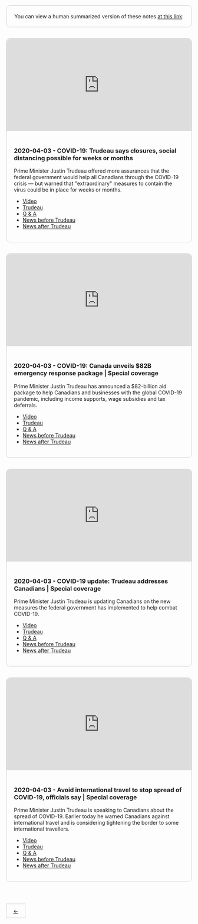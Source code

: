 <div style="border: 1px solid #ccc; padding: 20px; text-align: center; margin-bottom: 30px; border-radius: 10px;">
You can view a human summarized version of these notes <a href="https://www.notion.so/jnadeau/Covid-19-Canadian-PM-Trudeau-Summaries-9055578ceba94368a732b68904eae78f">at this link</a>.
</div>

<div style='border: 1px solid #ccc; margin-bottom: 30px; border-radius: 10px;'>
<iframe src="https://www.youtube.com/embed/0k8vvTTy5UA"
allow="accelerometer; autoplay; encrypted-media; gyroscope; picture-in-picture" allowfullscreen=""
style="width: 100%; border-top-left-radius: 10px; border-top-right-radius: 10px;" width="" height="250" frameborder="0"></iframe>
<br>

<div style='padding: 20px'>
<h3>2020-04-03 - COVID-19: Trudeau says closures, social distancing possible for weeks or months</h3>
Prime Minister Justin Trudeau offered more assurances that the federal government would help all Canadians through the COVID-19 crisis — but warned that "extraordinary" measures to contain the virus could be in place for weeks or months.

<ul><li><a href='https://www.youtube.com/watch?v=0k8vvTTy5UA)'>Video</a></li>
<li><a href='./2020-04-03/0k8vvTTy5UA/trudeau.md)'>Trudeau</a></li>
<li><a href='./2020-04-03/0k8vvTTy5UA/q_a.md)'>Q & A</a></li>
<li><a href='./2020-04-03/0k8vvTTy5UA/pre_news.md)'>News before Trudeau</a></li>
<li><a href='./2020-04-03/0k8vvTTy5UA/post_news.md)'>News after Trudeau</a></li></ul>

</div></div>
<div style='border: 1px solid #ccc; margin-bottom: 30px; border-radius: 10px;'>
<iframe src="https://www.youtube.com/embed/AOCvtq_WVzo"
allow="accelerometer; autoplay; encrypted-media; gyroscope; picture-in-picture" allowfullscreen=""
style="width: 100%; border-top-left-radius: 10px; border-top-right-radius: 10px;" width="" height="250" frameborder="0"></iframe>
<br>

<div style='padding: 20px'>
<h3>2020-04-03 - COVID-19: Canada unveils $82B emergency response package | Special coverage</h3>
Prime Minister Justin Trudeau has announced a $82-billion aid package to help Canadians and businesses with the global COVID-19 pandemic, including income supports, wage subsidies and tax deferrals.

<ul><li><a href='https://www.youtube.com/watch?v=AOCvtq_WVzo)'>Video</a></li>
<li><a href='./2020-04-03/AOCvtq_WVzo/trudeau.md)'>Trudeau</a></li>
<li><a href='./2020-04-03/AOCvtq_WVzo/q_a.md)'>Q & A</a></li>
<li><a href='./2020-04-03/AOCvtq_WVzo/pre_news.md)'>News before Trudeau</a></li>
<li><a href='./2020-04-03/AOCvtq_WVzo/post_news.md)'>News after Trudeau</a></li></ul>

</div></div>
<div style='border: 1px solid #ccc; margin-bottom: 30px; border-radius: 10px;'>
<iframe src="https://www.youtube.com/embed/fuO4NB3AjzU"
allow="accelerometer; autoplay; encrypted-media; gyroscope; picture-in-picture" allowfullscreen=""
style="width: 100%; border-top-left-radius: 10px; border-top-right-radius: 10px;" width="" height="250" frameborder="0"></iframe>
<br>

<div style='padding: 20px'>
<h3>2020-04-03 - COVID-19 update: Trudeau addresses Canadians | Special coverage</h3>
Prime Minister Justin Trudeau is updating Canadians on the new measures the federal government has implemented to help combat COVID-19.

<ul><li><a href='https://www.youtube.com/watch?v=fuO4NB3AjzU)'>Video</a></li>
<li><a href='./2020-04-03/fuO4NB3AjzU/trudeau.md)'>Trudeau</a></li>
<li><a href='./2020-04-03/fuO4NB3AjzU/q_a.md)'>Q & A</a></li>
<li><a href='./2020-04-03/fuO4NB3AjzU/pre_news.md)'>News before Trudeau</a></li>
<li><a href='./2020-04-03/fuO4NB3AjzU/post_news.md)'>News after Trudeau</a></li></ul>

</div></div>
<div style='border: 1px solid #ccc; margin-bottom: 30px; border-radius: 10px;'>
<iframe src="https://www.youtube.com/embed/JVMZC952AwE"
allow="accelerometer; autoplay; encrypted-media; gyroscope; picture-in-picture" allowfullscreen=""
style="width: 100%; border-top-left-radius: 10px; border-top-right-radius: 10px;" width="" height="250" frameborder="0"></iframe>
<br>

<div style='padding: 20px'>
<h3>2020-04-03 - Avoid international travel to stop spread of COVID-19, officials say | Special coverage</h3>
Prime Minister Justin Trudeau is speaking to Canadians about the spread of COVID-19. Earlier today he warned Canadians against international travel and is considering tightening the border to some international travellers.

<ul><li><a href='https://www.youtube.com/watch?v=JVMZC952AwE)'>Video</a></li>
<li><a href='./2020-04-03/JVMZC952AwE/trudeau.md)'>Trudeau</a></li>
<li><a href='./2020-04-03/JVMZC952AwE/q_a.md)'>Q & A</a></li>
<li><a href='./2020-04-03/JVMZC952AwE/pre_news.md)'>News before Trudeau</a></li>
<li><a href='./2020-04-03/JVMZC952AwE/post_news.md)'>News after Trudeau</a></li></ul>

</div></div>

<div style='border: 1px solid #ccc; display: inline-block; padding: 0; margin-top: 30px;'>
  <a style='display: inline-block; padding: 10px 0; width: 50px; text-align: center; ' href='./PAGE_3'>←</a>
</div>